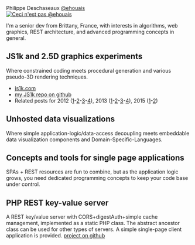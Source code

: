 <div class="title">Philippe Deschaseaux <a href="//twitter.com/ehouais">@ehouais</a></div>

<a class="illustration" href="//twitter.com/ehouais">
    <img src="/cdn/img/ehouais.jpg" title="Ceci n'est pas @ehouais"/>
</a>

I'm a senior dev from Brittany, France, with interests in algorithms, web graphics, REST architecture, and advanced programming concepts in general.

## JS1k and 2.5D graphics experiments

Where constrained coding meets procedural generation and various pseudo-3D rendering techniques.
  - [js1k.com](//js1k.com/ "js1k.com")
  - [my JS1k repo on github](//github.com/ehouais/js1k "my JS1k repo on github")
  - Related posts for 2012 ([1](/2012/03/js1k-2012-part-1-introduction)-[2](/2012/03/js1k-2012-part-2-terrain-generation)-[3](/2012/03/js1k-2012-part-3-time-colours-and-light)-[4](/2012/03/js1k-2012-part-4-optimization-and-conclusion)), 2013 ([1](/2013/04/js1k-2013-part-1-introduction)-[2](/2013/04/js1k-2013-part-2-tunnel-generation)-[3](/2013/04/js1k-2013-part-3-rendering)-[4](/2013/05/js1k-2013-part-4-conclusion)), 2015 ([1](/2015/03/js1k-2015-part-1-introduction)-[2](/2015/04/js1k-2015-part-2-buggy-island))

## Unhosted data visualizations

Where simple application-logic/data-access decoupling meets embeddable data visualization components and Domain-Specific-Languages.

## Concepts and tools for single page applications

SPAs + REST resources are fun to combine, but as the application logic grows, you need dedicated programming concepts to keep your code base under control.

## PHP REST key-value server

A REST key/value server with CORS+digestAuth+simple cache management, implemented as a static PHP class. The abstract ancestor class can be used for other types of servers. A simple single-page client application is provided. [project on github](//github.com/ehouais/PHP-servers "github")
